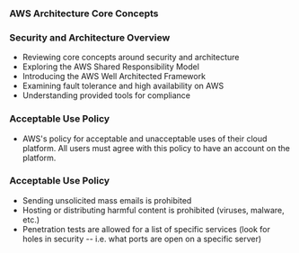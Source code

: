 ### AWS Architecture Core Concepts

### Security and Architecture Overview

* Reviewing core concepts around security and architecture
* Exploring the AWS Shared Responsibility Model
* Introducing the AWS Well Architected Framework
* Examining fault tolerance and high availability on AWS
* Understanding provided tools for compliance

### Acceptable Use Policy

* AWS's policy for acceptable and unacceptable uses of their cloud platform. All users must agree with this policy to have an account on the platform.

### Acceptable Use Policy

* Sending unsolicited mass emails is prohibited
* Hosting or distributing harmful content is prohibited (viruses, malware, etc.)
* Penetration tests are allowed for a list of specific services (look for holes in security -- i.e. what ports are open on a specific server)

